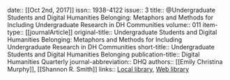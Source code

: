date:: [[Oct 2nd, 2017]]
issn:: 1938-4122
issue:: 3
title:: @Undergraduate Students and Digital Humanities Belonging: Metaphors and Methods for Including Undergraduate Research in DH Communities
volume:: 011
item-type:: [[journalArticle]]
original-title:: Undergraduate Students and Digital Humanities Belonging: Metaphors and Methods for Including Undergraduate Research in DH Communities
short-title:: Undergraduate Students and Digital Humanities Belonging
publication-title:: Digital Humanities Quarterly
journal-abbreviation:: DHQ
authors:: [[Emily Christina Murphy]], [[Shannon R. Smith]]
links:: [Local library](zotero://select/groups/2386895/items/A7GWA7Q6), [Web library](https://www.zotero.org/groups/2386895/items/A7GWA7Q6)
